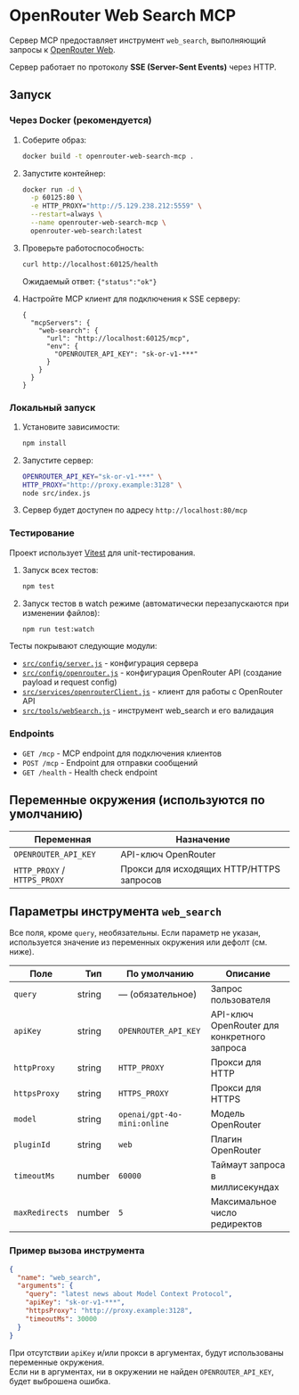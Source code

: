 # OpenRouter Web Search MCP

Сервер MCP предоставляет инструмент `web_search`, выполняющий запросы к [OpenRouter Web](https://openrouter.ai).

Сервер работает по протоколу **SSE (Server-Sent Events)** через HTTP.

## Запуск

### Через Docker (рекомендуется)

1. Соберите образ:

   ```bash
   docker build -t openrouter-web-search-mcp .
   ```

2. Запустите контейнер:

   ```bash
   docker run -d \
     -p 60125:80 \
     -e HTTP_PROXY="http://5.129.238.212:5559" \
     --restart=always \
     --name openrouter-web-search-mcp \
     openrouter-web-search:latest
   ```

3. Проверьте работоспособность:

   ```bash
   curl http://localhost:60125/health
   ```

   Ожидаемый ответ: `{"status":"ok"}`

4. Настройте MCP клиент для подключения к SSE серверу:

   ```jsonc
   {
     "mcpServers": {
       "web-search": {
         "url": "http://localhost:60125/mcp",
         "env": {
           "OPENROUTER_API_KEY": "sk-or-v1-***"
         }
       }
     }
   }
   ```

### Локальный запуск

1. Установите зависимости:

   ```bash
   npm install
   ```

2. Запустите сервер:

   ```bash
   OPENROUTER_API_KEY="sk-or-v1-***" \
   HTTP_PROXY="http://proxy.example:3128" \
   node src/index.js
   ```

3. Сервер будет доступен по адресу `http://localhost:80/mcp`

### Тестирование

Проект использует [Vitest](https://vitest.dev/) для unit-тестирования.

1. Запуск всех тестов:

   ```bash
   npm test
   ```

2. Запуск тестов в watch режиме (автоматически перезапускаются при изменении файлов):

   ```bash
   npm run test:watch
   ```

Тесты покрывают следующие модули:

- [`src/config/server.js`](src/config/server.js) - конфигурация сервера
- [`src/config/openrouter.js`](src/config/openrouter.js) - конфигурация OpenRouter API (создание payload и request config)
- [`src/services/openrouterClient.js`](src/services/openrouterClient.js) - клиент для работы с OpenRouter API
- [`src/tools/webSearch.js`](src/tools/webSearch.js) - инструмент web_search и его валидация

### Endpoints

- `GET /mcp` - MCP endpoint для подключения клиентов
- `POST /mcp` - Endpoint для отправки сообщений
- `GET /health` - Health check endpoint

## Переменные окружения (используются по умолчанию)

| Переменная                   | Назначение                               |
| ---------------------------- | ---------------------------------------- |
| `OPENROUTER_API_KEY`         | API-ключ OpenRouter                      |
| `HTTP_PROXY` / `HTTPS_PROXY` | Прокси для исходящих HTTP/HTTPS запросов |

## Параметры инструмента `web_search`

Все поля, кроме `query`, необязательны. Если параметр не указан, используется значение из переменных окружения или дефолт (см. ниже).

| Поле           | Тип    | По умолчанию                | Описание                                    |
| -------------- | ------ | --------------------------- | ------------------------------------------- |
| `query`        | string | — (обязательное)            | Запрос пользователя                         |
| `apiKey`       | string | `OPENROUTER_API_KEY`        | API-ключ OpenRouter для конкретного запроса |
| `httpProxy`    | string | `HTTP_PROXY`                | Прокси для HTTP                             |
| `httpsProxy`   | string | `HTTPS_PROXY`               | Прокси для HTTPS                            |
| `model`        | string | `openai/gpt-4o-mini:online` | Модель OpenRouter                           |
| `pluginId`     | string | `web`                       | Плагин OpenRouter                           |
| `timeoutMs`    | number | `60000`                     | Таймаут запроса в миллисекундах             |
| `maxRedirects` | number | `5`                         | Максимальное число редиректов               |

### Пример вызова инструмента

```json
{
  "name": "web_search",
  "arguments": {
    "query": "latest news about Model Context Protocol",
    "apiKey": "sk-or-v1-***",
    "httpsProxy": "http://proxy.example:3128",
    "timeoutMs": 30000
  }
}
```

При отсутствии `apiKey` и/или прокси в аргументах, будут использованы переменные окружения.  
Если ни в аргументах, ни в окружении не найден `OPENROUTER_API_KEY`, будет выброшена ошибка.
